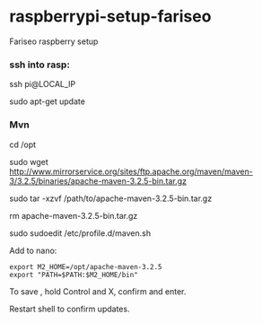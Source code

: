 # raspberrypi-setup-fariseo
Fariseo raspberry setup

### ssh into rasp:

ssh pi@LOCAL_IP 

sudo apt-get update

### Mvn

cd /opt

sudo wget http://www.mirrorservice.org/sites/ftp.apache.org/maven/maven-3/3.2.5/binaries/apache-maven-3.2.5-bin.tar.gz

sudo tar -xzvf /path/to/apache-maven-3.2.5-bin.tar.gz

rm apache-maven-3.2.5-bin.tar.gz

sudo sudoedit /etc/profile.d/maven.sh


Add to nano:
```
export M2_HOME=/opt/apache-maven-3.2.5
export "PATH=$PATH:$M2_HOME/bin"
```

To save , hold Control and X, confirm and enter.

Restart shell to confirm updates.

